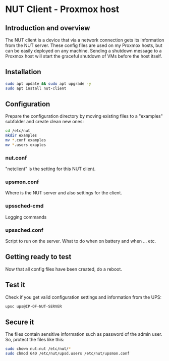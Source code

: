 # NUT Client - Proxmox host

## Introduction and overview
The NUT client is a device that via a network connection gets its information from the NUT server.
These config files are used on my Proxmox hosts, but can be easily deployed on any machine. Sending a shutdown message to a Proxmox host will start the graceful shutdown of VMs before the host itself.

## Installation
```bash
sudo apt update && sudo apt upgrade -y
sudo apt install nut-client
```

## Configuration
Prepare the configuration directory by moving existing files to a "examples" subfolder and create clean new ones:

```bash
cd /etc/nut
mkdir examples
mv *.conf examples
mv *.users exaples
```

### nut.conf
"netclient" is the setting for this NUT client.

### upsmon.conf
Where is the NUT server and also settings for the client.

### upssched-cmd
Logging commands

### upssched.conf
Script to run on the server. What to do when on battery and when ... etc.

## Getting ready to test
Now that all config files have been created, do a reboot.

## Test it
Check if you get valid configuration settings and information from the UPS:
```bash
upsc ups@IP-OF-NUT-SERVER
```

## Secure it
The files contain sensitive information such as password of the admin user. So, protect the files like this:
```bash
sudo chown nut:nut /etc/nut/*
sudo chmod 640 /etc/nut/upsd.users /etc/nut/upsmon.conf
```